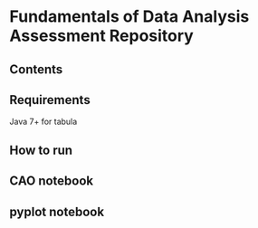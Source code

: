 # Fundamentals of Data Analysis Assessment Repository

## Contents

## Requirements
Java 7+ for tabula

## How to run

## CAO notebook

## pyplot notebook
